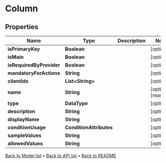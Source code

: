 

# Column


## Properties

| Name | Type | Description | Notes |
|------------ | ------------- | ------------- | -------------|
|**isPrimaryKey** | **Boolean** |  |  [optional] |
|**isMain** | **Boolean** |  |  [optional] |
|**isRequiredByProvider** | **Boolean** |  |  [optional] |
|**mandatoryForActions** | **String** |  |  [optional] |
|**clientIds** | **List&lt;String&gt;** |  |  [optional] |
|**name** | **String** |  |  [optional] [readonly] |
|**type** | **DataType** |  |  [optional] |
|**description** | **String** |  |  [optional] |
|**displayName** | **String** |  |  [optional] |
|**conditionUsage** | **ConditionAttributes** |  |  [optional] |
|**sampleValues** | **String** |  |  [optional] |
|**allowedValues** | **String** |  |  [optional] |



[Back to Model list](../README.md#documentation-for-models) &#8226; [Back to API list](../README.md#documentation-for-api-endpoints) &#8226; [Back to README](../README.md)


